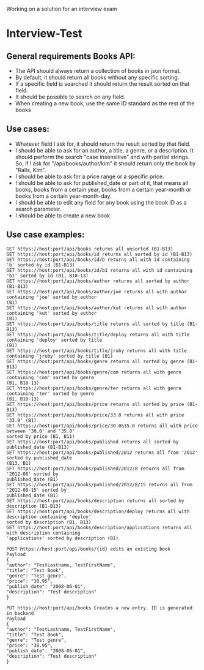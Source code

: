 Working on a solution for an interview exam

# Interview-Test

## General requirements Books API:
* The API should always return a collection of books in json format.
* By default, it should return all books without any specific sorting.
* If a specific field is searched it should return the result sorted on that field.
* It should be possible to search on any field.
* When creating a new book, use the same ID standard as the rest of the books

## Use cases:
* Whatever field I ask for, it should return the result sorted by that field.
* I should be able to ask for an author, a title, a genre, or a description. It should perform the search "case insensitive" and with partial strings. So, if I ask for "/api/books/author/kim" it should return only the book by "Ralls, Kim".
* I should be able to ask for a price range or a specific price.
* I should be able to ask for published_date or part of it, that means all books, books from a certain year, books from a certain year-month or books from a certain year-month-day.
* I should be able to edit any field for any book using the book ID as a search parameter.
* I should be able to create a new book.

## Use case examples:
```
GET https://host:port/api/books returns all unsorted (B1-B13)
GET https://host:port/api/books/id returns all sorted by id (B1-B13)
GET https://host:port/api/books/id/b returns all with id containing 'b' sorted by id (B1-B13)
GET https://host:port/api/books/id/b1 returns all with id containing 'b1' sorted by id (B1, B10-13)
GET https://host:port/api/books/author returns all sorted by author (B1-B13)
GET https://host:port/api/books/author/joe returns all with author containing 'joe' sorted by author
(B1)
GET https://host:port/api/books/author/kut returns all with author containing 'kut' sorted by author
(B1)
GET https://host:port/api/books/title returns all sorted by title (B1-B13)
GET https://host:port/api/books/title/deploy returns all with title containing 'deploy' sorted by title
(B1)
GET https://host:port/api/books/title/jruby returns all with title containing 'jruby' sorted by title (B1)
GET https://host:port/api/books/genre returns all sorted by genre (B1-B13)
GET https://host:port/api/books/genre/com returns all with genre containing 'com' sorted by genre
(B1, B10-13)
GET https://host:port/api/books/genre/ter returns all with genre containing 'ter' sorted by genre
(B1, B10-13)
GET https://host:port/api/books/price returns all sorted by price (B1-B13)
GET https://host:port/api/books/price/33.0 returns all with price '33.0' (B1)
GET https://host:port/api/books/price/30.0&35.0 returns all with price between '30.0' and '35.0'
sorted by price (B1, B11)
GET https://host:port/api/books/published returns all sorted by published_date (B1-B13)
GET https://host:port/api/books/published/2012 returns all from '2012' sorted by published_date
(B13, B1)
GET https://host:port/api/books/published/2012/8 returns all from '2012-08' sorted by
published_date (B1)
GET https://host:port/api/books/published/2012/8/15 returns all from '2012-08-15' sorted by
published_date (B1)
GET https://host:port/api/books/description returns all sorted by description (B1-B13)
GET https://host:port/api/books/description/deploy returns all with description containing 'deploy'
sorted by description (B1, B13)
GET https://host:port/api/books/description/applications returns all with description containing
'applications' sorted by description (B1)
```
```
POST https://host:port/api/books/{id} edits an existing book
Payload
{
"author": "TestLastname, TestFirstName",
"title": "Test Book",
"genre": "Test genre",
"price": "38.95",
"publish_date": "2008-06-01",
"description": "Test description"
}
```
```
PUT https://host:port/api/books Creates a new entry. ID is generated in backend
Payload
{
"author": "TestLastname, TestFirstName",
"title": "Test Book",
"genre": "Test genre",
"price": "38.95",
"publish_date": "2008-06-01",
"description": "Test description"
}
